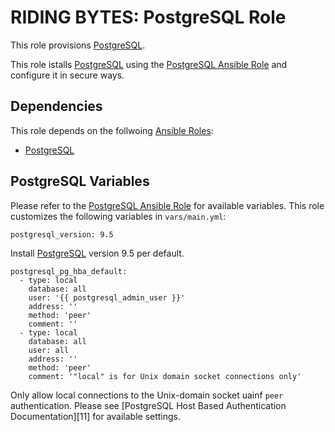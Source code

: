 # RIDING BYTES: PostgreSQL Role

This role provisions [PostgreSQL][9].

This role istalls [PostgreSQL][9] using the [PostgreSQL Ansible Role][10] and
configure it in secure ways.

## Dependencies

This role depends on the follwoing [Ansible Roles][5]:

- [PostgreSQL][10]


## PostgreSQL Variables

Please refer to the [PostgreSQL Ansible Role][10] for available variables.
This role customizes the following variables in `vars/main.yml`:

    postgresql_version: 9.5

Install [PostgreSQL][9] version 9.5 per default.

    postgresql_pg_hba_default:
      - type: local
        database: all
        user: '{{ postgresql_admin_user }}'
        address: ''
        method: 'peer'
        comment: ''
      - type: local
        database: all
        user: all
        address: ''
        method: 'peer'
        comment: '"local" is for Unix domain socket connections only'

Only allow local connections to the Unix-domain socket uainf `peer` authentication.
Please see [PostgreSQL Host Based Authentication Documentation][11] for available settings.


[1]:  http://ridingbytes.com "RIDING BYTES"
[2]:  https://www.vagrantup.com/docs/getting-started/ "Vagrant"
[3]:  https://www.ansible.com "Ansible"
[4]:  https://docs.ansible.com/ansible/playbooks.html "Ansible Playbook"
[5]:  https://docs.ansible.com/ansible/playbooks_roles.html "Ansible Roles"
[6]:  https://galaxy.ansible.com "Ansible Galaxy"
[7]:  https://docs.ansible.com/ansible/intro_inventory.html "Ansible Inventory"
[8]:  https://www.postgresql.org "PostgreSQL"
[9]:  https://galaxy.ansible.com/ANXS/postgresql "PostgreSQL Ansible Role"
[10]: https://www.postgresql.org/docs/9.5/static/auth-pg-hba-conf.html "PostgreSQL HBA"
